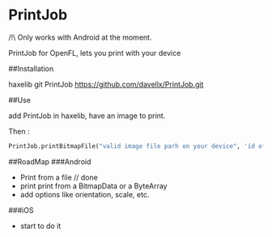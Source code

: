 PrintJob
========

/!\ Only works with Android at the moment.

PrintJob for OpenFL, lets you print with your device

##Installation

haxelib git PrintJob https://github.com/davellx/PrintJob.git

##Use

add PrintJob in haxelib, have an image to print.

Then :

  ```haxe
  PrintJob.printBitmapFile("valid image file parh on your device", 'id of the printjob');
  ```

  
##RoadMap
###Android
* Print from a file // done 
* print print from a BitmapData or a ByteArray
* add options like orientation, scale, etc.

###iOS
* start to do it
